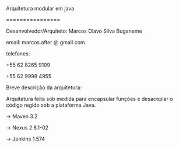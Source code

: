 Arquitetura modular em java

================

Desenvolvedor/Arquiteto: Marcos Olavo Silva Buganeme

email: marcos.after @ gmail.com

telefones:

+55 62 8265 9109

+55 62 9998 4955

Breve descrição da arquitetura:

Arquitetura feita sob medida para encapsular funções e desacoplar o código regido sob a plataforma Java.

-> Maven 3.2

-> Nexus 2.8.1-02

-> Jenkins 1.574